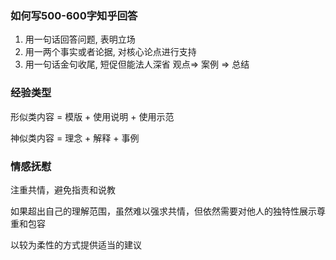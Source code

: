 ### 如何写500-600字知乎回答

1. 用一句话回答问题, 表明立场
2. 用一两个事实或者论据, 对核心论点进行支持
3. 用一句话金句收尾, 短促但能法人深省
观点=> 案例 => 总结

### 经验类型
形似类内容 = 模版 + 使用说明 + 使用示范

神似类内容 = 理念 + 解释 + 事例

### 情感抚慰
注重共情，避免指责和说教

如果超出自己的理解范围，虽然难以强求共情，但依然需要对他人的独特性展示尊重和包容

以较为柔性的方式提供适当的建议
